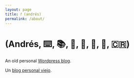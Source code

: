 ```yaml
---
layout: page
title: 𝑓 (andrés)
permalink: /about/
---
```


# (Andrés, ⌨️, 📚, 🎵, 🎸, 🌌, 🍕, 🇨🇷)

An old personal [Wordpress blog](https://cafeconcamus.wordpress.com/).

Un [blog personal viejo](https://cafeconcamus.wordpress.com/).
